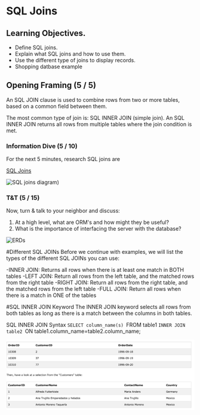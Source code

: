 # SQL Joins

## Learning Objectives.
- Define SQL joins.
- Explain what SQL joins and how to use them.
- Use the different type of joins to display records.
- Shopping datbase example


## Opening Framing (5 / 5)
An SQL JOIN clause is used to combine rows from two or more tables, based on a common field between them.

The most common type of join is: SQL INNER JOIN (simple join). An SQL INNER JOIN returns all rows from multiple tables where the join condition is met.

### Information Dive (5 / 10)
For the next 5 minutes, research SQL joins are

[SQL Joins](http://www.w3schools.com/sql/sql_join.asp)

![SQL joins diagram](Visual_SQL_JOINS_orig.jpg))

### T&T (5 / 15)
Now, turn & talk to your neighbor and discuss:

1. At a high level, what are ORM's and how might they be useful?
2. What is the importance of interfacing the server with the database?


![ERDs](./active-record.png)

#Different SQL JOINs
Before we continue with examples, we will list the types of the different SQL JOINs you can use:

-INNER JOIN: Returns all rows when there is at least one match in BOTH tables
-LEFT JOIN: Return all rows from the left table, and the matched rows from the right table
-RIGHT JOIN: Return all rows from the right table, and the matched rows from the left table
-FULL JOIN: Return all rows when there is a match in ONE of the tables

#SQL INNER JOIN Keyword
The INNER JOIN keyword selects all rows from both tables as long as there is a match between the columns in both tables.

SQL INNER JOIN Syntax
`SELECT column_name(s)
`FROM table1
`INNER JOIN table2
`ON table1.column_name=table2.column_name;

![alt text](sqljoinsdiagram1.png "Inner JOIN")
